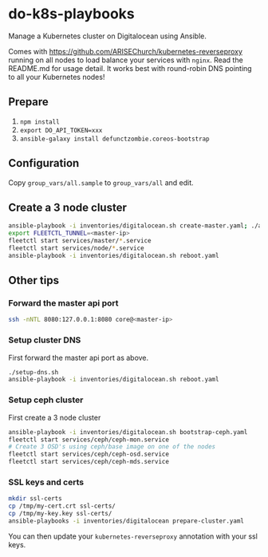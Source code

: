 # do-k8s-playbooks

Manage a Kubernetes cluster on Digitalocean using Ansible.

Comes with https://github.com/ARISEChurch/kubernetes-reverseproxy running on all
nodes to load balance your services with `nginx`. Read the README.md for usage
detail. It works best with round-robin DNS pointing to all your Kubernetes
nodes!

## Prepare

1. `npm install`
2. `export DO_API_TOKEN=xxx`
3. `ansible-galaxy install defunctzombie.coreos-bootstrap`

## Configuration

Copy `group_vars/all.sample` to `group_vars/all` and edit.

## Create a 3 node cluster

```sh
ansible-playbook -i inventories/digitalocean.sh create-master.yaml; ./add-node.sh; ./add-node.sh; ./add-node.sh
export FLEETCTL_TUNNEL=<master-ip>
fleetctl start services/master/*.service
fleetctl start services/node/*.service
ansible-playbook -i inventories/digitalocean.sh reboot.yaml
```

## Other tips

### Forward the master api port

```sh
ssh -nNTL 8080:127.0.0.1:8080 core@<master-ip>
```

### Setup cluster DNS

First forward the master api port as above.

```sh
./setup-dns.sh
ansible-playbook -i inventories/digitalocean.sh reboot.yaml
```

### Setup ceph cluster

First create a 3 node cluster

```sh
ansible-playbook -i inventories/digitalocean.sh bootstrap-ceph.yaml
fleetctl start services/ceph/ceph-mon.service
# Create 3 OSD's using ceph/base image on one of the nodes
fleetctl start services/ceph/ceph-osd.service
fleetctl start services/ceph/ceph-mds.service
```

### SSL keys and certs

```sh
mkdir ssl-certs
cp /tmp/my-cert.crt ssl-certs/
cp /tmp/my-key.key ssl-certs/
ansible-playbooks -i inventories/digitalocean prepare-cluster.yaml
```

You can then update your `kubernetes-reverseproxy` annotation with your ssl
keys.
